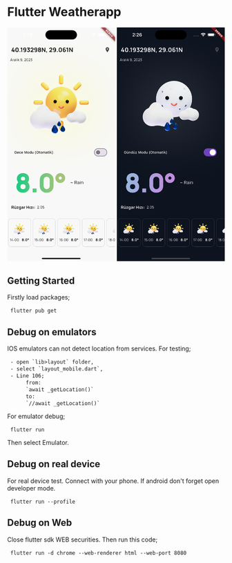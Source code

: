 # Flutter Weatherapp

<img src='./screenshots/img1.png' width='250'>             <img src='./screenshots/img2.png' width='250'>

## Getting Started

Firstly load packages;

     flutter pub get

## Debug on emulators
IOS emulators can not detect location from services. For testing; 

     - open `lib>layout` folder,
     - select `layout_mobile.dart`,
     - Line 106;
          from:
          `await _getLocation()`
          to:
          `//await _getLocation()`
          
For emulator debug;

     flutter run

Then select Emulator.


## Debug on real device
For real device test. Connect with your phone. If android don't forget open developer mode.

     flutter run --profile


## Debug on Web
Close flutter sdk WEB securities. Then run this code;

     flutter run -d chrome --web-renderer html --web-port 8080

